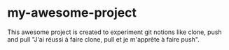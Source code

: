 # my-awesome-project

This awesome project is created to experiment git notions like clone, push and pull
"J'ai réussi à faire clone, pull et je m'apprête à faire push".
